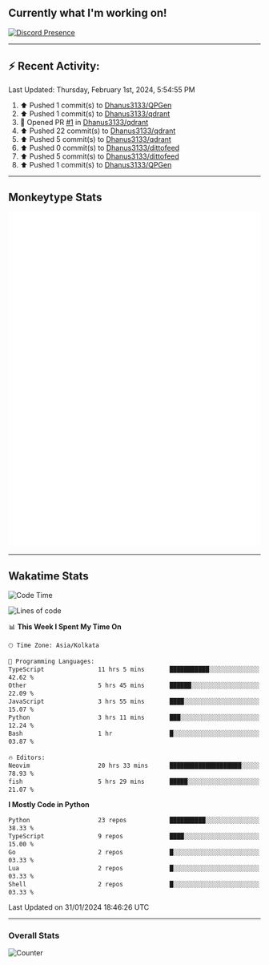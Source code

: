 ## Currently what I'm working on!
[![Discord Presence](https://lanyard.cnrad.dev/api/534981034400284712)](https://discord.com/users/534981034400284712)

---

## :zap: Recent Activity:
<!--RECENT_ACTIVITY:last_update-->
Last Updated: Thursday, February 1st, 2024, 5:54:55 PM
<!--RECENT_ACTIVITY:last_update_end-->
<!--RECENT_ACTIVITY:start-->
1. ⬆️ Pushed 1 commit(s) to [Dhanus3133/QPGen](https://github.com/Dhanus3133/QPGen)<br>
2. ⬆️ Pushed 1 commit(s) to [Dhanus3133/qdrant](https://github.com/Dhanus3133/qdrant)<br>
3. 💪 Opened PR [#1](https://github.com/Dhanus3133/qdrant/pull/1) in [Dhanus3133/qdrant](https://github.com/Dhanus3133/qdrant)<br>
4. ⬆️ Pushed 22 commit(s) to [Dhanus3133/qdrant](https://github.com/Dhanus3133/qdrant)<br>
5. ⬆️ Pushed 5 commit(s) to [Dhanus3133/qdrant](https://github.com/Dhanus3133/qdrant)<br>
6. ⬆️ Pushed 0 commit(s) to [Dhanus3133/dittofeed](https://github.com/Dhanus3133/dittofeed)<br>
7. ⬆️ Pushed 5 commit(s) to [Dhanus3133/dittofeed](https://github.com/Dhanus3133/dittofeed)<br>
8. ⬆️ Pushed 1 commit(s) to [Dhanus3133/QPGen](https://github.com/Dhanus3133/QPGen)<br>
<!--RECENT_ACTIVITY:end-->

---

## Monkeytype Stats
<a href="https://monkeytype.com/profile/dhanus">
  <img src="https://raw.githubusercontent.com/Dhanus3133/Dhanus3133/monkeytype/monkeytype-pb.svg" alt="Monkeytype Profile" />
</a>

---

## Wakatime Stats
<!--START_SECTION:waka-->
![Code Time](http://img.shields.io/badge/Code%20Time-1%2C639%20hrs%2058%20mins-blue)

![Lines of code](https://img.shields.io/badge/From%20Hello%20World%20I%27ve%20Written-4.8%20million%20lines%20of%20code-blue)

📊 **This Week I Spent My Time On** 

```text
🕑︎ Time Zone: Asia/Kolkata

💬 Programming Languages: 
TypeScript               11 hrs 5 mins       ███████████░░░░░░░░░░░░░░   42.62 % 
Other                    5 hrs 45 mins       ██████░░░░░░░░░░░░░░░░░░░   22.09 % 
JavaScript               3 hrs 55 mins       ████░░░░░░░░░░░░░░░░░░░░░   15.07 % 
Python                   3 hrs 11 mins       ███░░░░░░░░░░░░░░░░░░░░░░   12.24 % 
Bash                     1 hr                █░░░░░░░░░░░░░░░░░░░░░░░░   03.87 % 

🔥 Editors: 
Neovim                   20 hrs 33 mins      ████████████████████░░░░░   78.93 % 
fish                     5 hrs 29 mins       █████░░░░░░░░░░░░░░░░░░░░   21.07 % 
```

**I Mostly Code in Python** 

```text
Python                   23 repos            ██████████░░░░░░░░░░░░░░░   38.33 % 
TypeScript               9 repos             ████░░░░░░░░░░░░░░░░░░░░░   15.00 % 
Go                       2 repos             █░░░░░░░░░░░░░░░░░░░░░░░░   03.33 % 
Lua                      2 repos             █░░░░░░░░░░░░░░░░░░░░░░░░   03.33 % 
Shell                    2 repos             █░░░░░░░░░░░░░░░░░░░░░░░░   03.33 % 
```




 Last Updated on 31/01/2024 18:46:26 UTC
<!--END_SECTION:waka-->
---

### Overall Stats

<img src="https://moe-counter.glitch.me/get/@Dhanus3133?theme=asoul" alt="Counter" />
